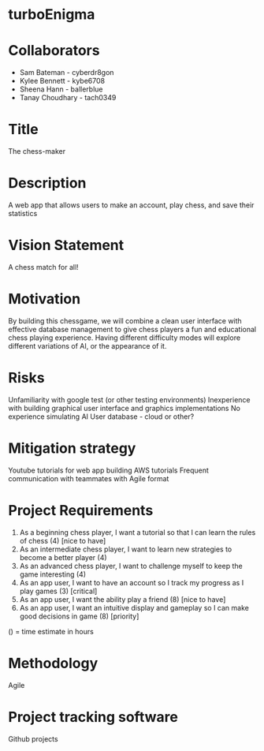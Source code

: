 # turboEnigma

# Collaborators
* Sam Bateman - cyberdr8gon
* Kylee Bennett - kybe6708
* Sheena Hann - ballerblue
* Tanay Choudhary - tach0349

# Title
The chess-maker

# Description
A web app that allows users to make an account, play chess, and save their statistics

# Vision Statement
A chess match for all!

# Motivation
By building this chessgame, we will combine a clean user interface with effective database 
management to give chess players a fun and educational chess playing experience. Having different
difficulty modes will explore different variations of AI, or the appearance of it.

# Risks
Unfamiliarity with google test (or other testing environments)
Inexperience with building graphical user interface and graphics implementations
No experience simulating AI
User database - cloud or other?

# Mitigation strategy
Youtube tutorials for web app building
AWS tutorials 
Frequent communication with teammates with Agile format

# Project Requirements
1. As a beginning chess player, I want a tutorial so that I can learn the rules of chess (4) [nice to have]
2. As an intermediate chess player, I want to learn new strategies to become a better player (4)
3. As an advanced chess player, I want to challenge myself to keep the game interesting (4)
4. As an app user, I want to have an account so I track my progress as I play games (3) [critical]
5. As an app user, I want the ability play a friend (8) [nice to have]
6. As an app user, I want an intuitive display and gameplay so I can make good decisions in game (8) [priority]

 () = time estimate in hours


# Methodology 
Agile

# Project tracking software
Github projects



